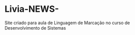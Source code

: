 # Livia-NEWS-
Site criado para aula de Linguagem de Marcação no curso de Desenvolvimento de Sistemas
